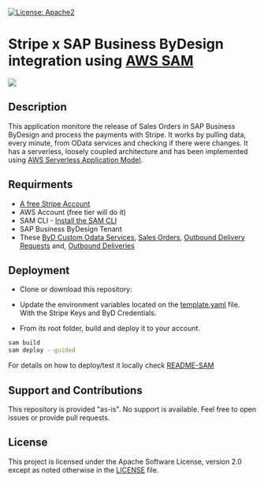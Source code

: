 [![License: Apache2](https://img.shields.io/badge/License-Apache2-green.svg)](https://opensource.org/licenses/Apache-2.0)
# Stripe x SAP Business ByDesign integration using [AWS SAM](https://aws.amazon.com/serverless/sam/)
[![](https://i.imgur.com/uwpTfCB.png)](https://i.imgur.com/uwpTfCB.png)

## Description
This application monitore the release of Sales Orders in SAP Business ByDesign and process the payments with Stripe. It works by pulling data, every minute, from OData services and checking if there were changes. It has a serverless, loosely coupled architecture and has been implemented using [AWS Serverless Application Model](https://aws.amazon.com/serverless/sam/).


## Requirments
* [A free Stripe Account](https://dashboard.stripe.com/)
* AWS Account (free tier will do it)
* SAM CLI - [Install the SAM CLI](https://docs.aws.amazon.com/serverless-application-model/latest/developerguide/serverless-sam-cli-install.html)
* SAP Business ByDesign Tenant
* These [ByD Custom Odata Services](https://github.com/SAP-samples/sapbydesign-api-samples/), [Sales Orders](https://github.com/SAP-samples/sapbydesign-api-samples/blob/master/Custom%20OData%20Services/khsalesorder.xml), [Outbound Delivery Requests](https://github.com/SAP-samples/sapbydesign-api-samples/blob/master/Custom%20OData%20Services/khoutbounddeliveryrequest.xml) and, [Outbound Deliveries](https://github.com/SAP-samples/sapbydesign-api-samples/blob/master/Custom%20OData%20Services/khoutbounddelivery.xml)

## Deployment
* Clone or download this repository:
* Update the environment variables located on the [template.yaml](template.yaml) file. With the Stripe Keys and ByD Credentials.

* From its root folder, build and deploy it to your account.
```bash
sam build
sam deploy --guided
```
For details on how to deploy/test it locally check [README-SAM](README-SAM.md)
 
## Support and Contributions
This repository is provided "as-is". No support is available. Feel free to open issues or provide pull requests.

## License
This project is licensed under the Apache Software License, version 2.0 except as noted otherwise in the [LICENSE](LICENSES/Apache-2.0.txt) file.

